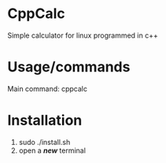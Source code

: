 # CppCalc
Simple calculator for linux programmed in c++

# Usage/commands
Main command: cppcalc

# Installation
1. sudo ./install.sh
2. open a ***new*** terminal
